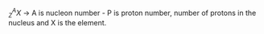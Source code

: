 $_Z^AX$ -> A is nucleon number - P is proton number, number of protons in the nucleus and X is the element.
